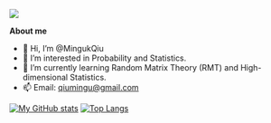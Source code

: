 ![](https://komarev.com/ghpvc/?username=MingukQiu&color=blue)

**About me**

- 👋 Hi, I’m @MingukQiu
- 👀 I’m interested in Probability and Statistics.
- 🌱 I’m currently learning Random Matrix Theory (RMT) and High-dimensional Statistics.
- 📫 Email: qiumingu@gmail.com

<!---
MingukQiu/MingukQiu is a ✨ special ✨ repository because its `README.md` (this file) appears on your GitHub profile.
You can click the Preview link to take a look at your changes.
--->

[![My GitHub stats](https://github-readme-stats.vercel.app/api?username=MingukQiu&show_icons=true)](https://github.com/MingukQiu/github-readme-stats)
[![Top Langs](https://github-readme-stats.vercel.app/api/top-langs/?username=MingukQiu&layout=compact)](https://github.com/MingukQiu/github-readme-stats)

